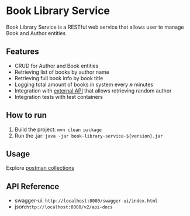 # Book Library Service
Book Library Service is a RESTful web service that allows user to manage Book and Author entities

## Features
- CRUD for Author and Book entities
- Retrieving list of books by author name
- Retrieving full book info by book title
- Logging total amount of books in system every ***n*** minutes
- Integration with [external API](https://randomuser.me/documentation) that allows retrieving random author
- Integration tests with test containers

## How to run
1. Build the project: ```mvn clean package```
1. Run the .jar: ```java -jar book-library-service-${version}.jar```

## Usage
Explore [postman collections](https://github.com/sumtsov/book-library-service/tree/master/src/main/resources/postman-collections)

## API Reference
- swagger-ui: ```http://localhost:8080/swagger-ui/index.html```
- json:```http://localhost:8080/v2/api-docs```